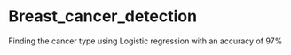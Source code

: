 # Breast_cancer_detection
Finding the cancer type using Logistic regression with an accuracy of 97%

